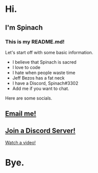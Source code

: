 # Hi.

## I'm Spinach

### This is my README.md!

Let's start off with some basic information.

* I believe that Spinach is sacred
* I love to code
* I hate when people waste time
* Jeff Bezos has a fat neck
* I have a Discord, Spinach#3302
* Add me if you want to chat.

Here are some socials.

[Email me!](mailto:spinachofficial@protonmail.com)
---
[Join a Discord Server!](https://www.youtube.com/watch?v=dQw4w9WgXcQ)
---
[Watch a video!](https://www.youtube.com/watch?v=dQw4w9WgXcQ)

# Bye.
